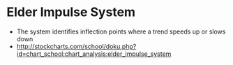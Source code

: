 # Elder Impulse System

* The system identifies inflection points where a trend speeds up or slows down
* http://stockcharts.com/school/doku.php?id=chart_school:chart_analysis:elder_impulse_system
